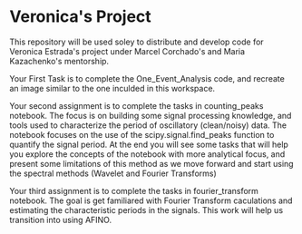 # Veronica's Project
This repository will be used soley to distribute and develop code for Veronica Estrada's project under Marcel Corchado's and Maria Kazachenko's mentorship. 


Your First Task is to complete the One_Event_Analysis code, and recreate an image similar to the one inculded in this workspace. 

Your second assignment is to complete the tasks in counting_peaks notebook. The focus is on building some signal processing knowledge, and tools used to characterize the period of oscillatory (clean/noisy) data. The notebook focuses on the use of the scipy.signal.find_peaks function to quantify the signal period. At the end you will see some tasks that will help you explore the concepts of the notebook with more analytical focus, and present some limitations of this method as we move forward and start using the spectral methods (Wavelet and  Fourier Transforms)

Your third assignment is to complete the tasks in fourier_transform notebook. The goal is get familiared with Fourier Transform caculations and estimating the characteristic periods in the signals. This work will help us transition into using AFINO. 
